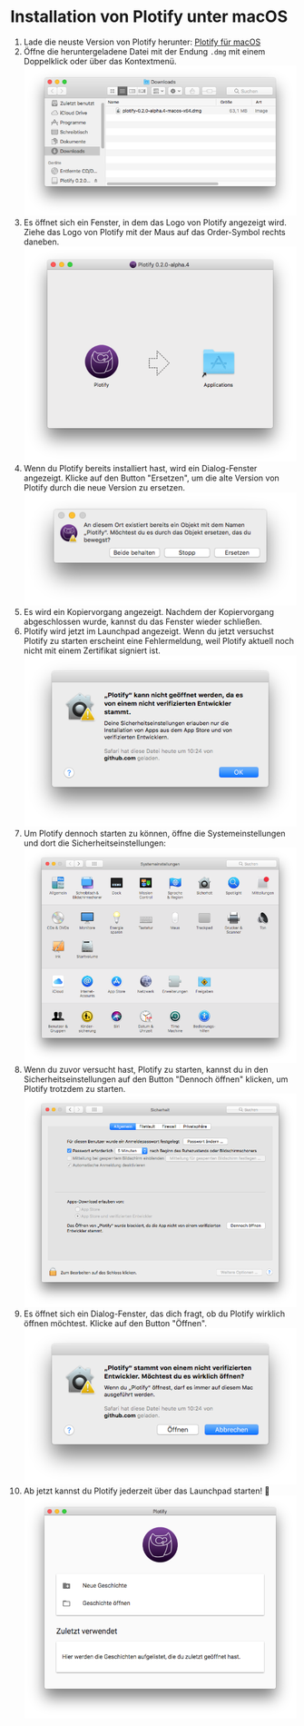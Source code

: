 # Installation von Plotify unter macOS

1. Lade die neuste Version von Plotify herunter: [Plotify für macOS](https://github.com/plotify/plotify/releases/download/v0.2.0-alpha.4/plotify-0.2.0-alpha.4-macos-x64.dmg)
2. Öffne die heruntergeladene Datei mit der Endung `.dmg` mit einem Doppelklick oder über das Kontextmenü.<br />![](open-dmg.png)
3. Es öffnet sich ein Fenster, in dem das Logo von Plotify angezeigt wird. Ziehe das Logo von Plotify mit der Maus auf das Order-Symbol rechts daneben.<br />![](install.png)
4. Wenn du Plotify bereits installiert hast, wird ein Dialog-Fenster angezeigt.
   Klicke auf den Button "Ersetzen", um die alte Version von Plotify durch die neue Version zu ersetzen.<br />
   ![](replace.png)
5. Es wird ein Kopiervorgang angezeigt. Nachdem der Kopiervorgang abgeschlossen wurde, kannst du das Fenster wieder schließen.
6. Plotify wird jetzt im Launchpad angezeigt. Wenn du jetzt versuchst Plotify zu starten erscheint eine Fehlermeldung, weil Plotify aktuell noch nicht mit einem Zertifikat signiert ist.<br />![](can-not-start.png)
7. Um Plotify dennoch starten zu können, öffne die Systemeinstellungen und dort die Sicherheitseinstellungen:<br />![](system-settings.png)
8. Wenn du zuvor versucht hast, Plotify zu starten, kannst du in den Sicherheitseinstellungen auf den Button "Dennoch öffnen" klicken, um Plotify trotzdem zu starten.<br />![](security-settings.png)
9. Es öffnet sich ein Dialog-Fenster, das dich fragt, ob du Plotify wirklich öffnen möchtest. Klicke auf den Button "Öffnen".<br />![](allow.png)
10. Ab jetzt kannst du Plotify jederzeit über das Launchpad starten! :tada:<br />![](started.png)
